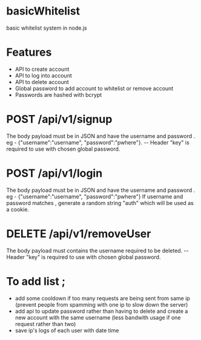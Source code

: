 # basicWhitelist
basic whitelist system in node.js





# Features
- API to create account
- API to log into account
- API to delete account
- Global password to add account to whitelist or remove account
- Passwords are hashed with bcrypt


# POST /api/v1/signup
The body payload must be in JSON and have the username and password . eg  - {"username":"username", "password":"pwhere"}. 
-- Header "key" is required to use with chosen global password.


# POST /api/v1/login
The body payload must be in JSON and have the username and password . eg  - {"username":"username", "password":"pwhere"}
If username and password matches , generate a random string "auth" which will be used as a cookie.


# DELETE /api/v1/removeUser
The body payload must contains the username required to be deleted. 
-- Header "key" is required to use with chosen global password.



# To add list ;
- add some cooldown if too many requests are being sent from same ip (prevent people from spamming with one ip to slow down the server) 
- add api to update password rather than having to delete and create a new account with the same username (less bandwith usage if one request rather than two)
- save ip's logs of each user with date time 
